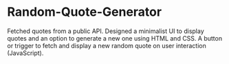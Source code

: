 # Random-Quote-Generator
Fetched quotes from a public API.
Designed a minimalist UI to display quotes and an option to generate a new one using HTML and CSS.
A button or trigger to fetch and display a new random quote on user interaction (JavaScript).
